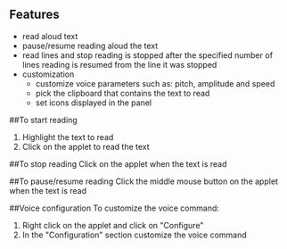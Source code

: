 ## Features
* read aloud text
* pause/resume reading aloud the text
* read lines and stop
  reading is stopped after the specified number of lines
  reading is resumed from the line it was stopped
* customization
  * customize voice parameters such as: pitch, amplitude and speed
  * pick the clipboard that contains the text to read
  * set icons displayed in the panel

##To start reading
1. Highlight the text to read
2. Click on the applet to read the text

##To stop reading
Click on the applet when the text is read

##To pause/resume reading
Click the middle mouse button on the applet when the text is read

##Voice configuration
To customize the voice command:
  
1. Right click on the applet and click on "Configure"
2. In the "Configuration" section customize the voice command
